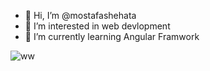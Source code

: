 - 👋 Hi, I’m @mostafashehata
- 👀 I’m interested in web devlopment
- 🌱 I’m currently learning Angular Framwork
<img src="https://images.app.goo.gl/a22L7N1CbGwhoSET6" alt="ww">
<img src="https://images.app.goo.gl/a22L7N1CbGwhoSET6" alt="">

<!---
mostafashehata0/mostafashehata0 is a ✨ special ✨ repository because its `README.md` (this file) appears on your GitHub profile.
You can click the Preview link to take a look at your changes.
--->

